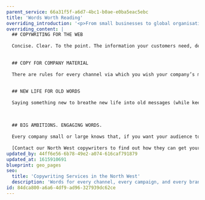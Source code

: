 ```yaml
---
parent_service: 66a31f5f-a6d7-4bc1-b0ae-e0ba5eac5ebc
title: 'Words Worth Reading'
overriding_introduction: '<p>From small businesses to global organisations, they are all looking to get their message across to a wider audience. Whatever medium you choose to do that, from posters to emails or web and social media to brochures, we can help. Whether you have a story to tell or just a short 3-word message, it all needs to be concise and delivered with clarity. Think!Creative&rsquo;s North West copywriting team ensure that every word is worth reading.</p>'
overriding_content: |
  ## COPYWRITING FOR THE WEB
  
  Concise. Clear. To the point. The information your customers need, delivered simply. Like this.
  
  
  ## COPY FOR COMPANY MATERIAL
  
  There are rules for every channel via which you wish your company’s message to be displayed. If it’s a poster headline you’ll need no more than 14 words. For Twitter, it’s just 140 characters. Web content only needs a few words and so SEO needs to say a lot in bitesize chunks. Find out how our North West copywriters to they can get your messaging working for you.
  
  
  ## NEW LIFE FOR OLD WORDS
  
  Saying something new to breathe new life into old messages (while keeping to brand guidelines) isn’t easy. These are the challenges our North West copywriters love. They are always looking to say something new while keeping a company message on brand and focused on the goal.
  
  
  
  ## BIG AMBITIONS. ENGAGING WORDS.
  
  Every company small or large knows that, if you want your audience to read your content, it needs to make its mark. Whether it’s a grand idea or a complex instruction it needs to be easily digested by its intended reader.
  
  [Contact our North West copywriters to find out how they can get your messaging working for you.](/contact)
updated_by: 44ff6e56-6b78-49e2-a074-616caf791879
updated_at: 1615910691
blueprint: geo_pages
seo:
  title: 'Copywriting Services in the North West'
  description: 'Words for every channel, every campaign, and every brand. North West Copywriting Services from Think!Creative. Call 01253 297900.'
id: 84dca800-a6a6-4df9-ad96-327939dc62ce
---
```

